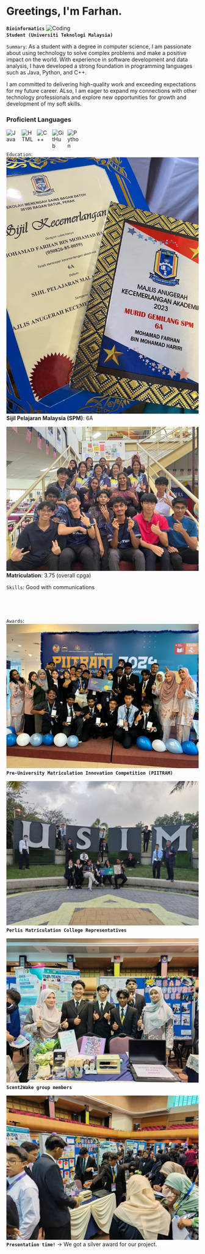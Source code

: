 
# Greetings, I'm Farhan.
<img align="right" alt="Coding" width="400" src="https://cdn.dribbble.com/users/1162077/screenshots/3848914/programmer.gif">

**`Bioinformatics Student (Universiti Teknologi Malaysia)`**

`Summary`: As a student with a degree in computer science, I am passionate about using technology to solve complex problems and make a positive impact on the world. With experience in software development and data analysis, I have developed a strong foundation in programming languages such as Java, Python, and C++.

I am committed to delivering high-quality work and exceeding expectations for my future career. ALso, I am eager to expand my connections with other technology professionals and explore new opportunities for growth and development of my soft skills.

### Proficient Languages

<img align="left" alt="Java" width="30px" style="padding-right:10px;" src="https://cdn.jsdelivr.net/gh/devicons/devicon/icons/java/java-original.svg"/>
<img align="left" alt="HTML" width="30px" style="padding-right:10px;" src="https://cdn.jsdelivr.net/gh/devicons/devicon/icons/html5/html5-plain.svg" />
<img align="left" alt="C++" width="30px" style="padding-right:10px;" src="https://cdn.jsdelivr.net/gh/devicons/devicon/icons/cplusplus/cplusplus-line.svg" />
<img align="left" alt="GitHub" width="30px" style="padding-right:10px;" src="https://cdn.jsdelivr.net/gh/devicons/devicon/icons/github/github-original.svg" />
<img align="left" alt="Python" width="30px" style="padding-right:10px;" src="https://cdn.jsdelivr.net/gh/devicons/devicon/icons/python/python-plain.svg" />

<br />

#
`Education`:
![image](https://github.com/eigona/E-Portfolio/blob/dbb1f9ebbd41374b067f419da53e98f35adfd187/spm.jpg)
**Sijil Pelajaran Malaysia (SPM)**: 6A

![image](https://github.com/eigona/E-Portfolio/blob/b11761a9d5d412ce1da77e6ecba92e9327a54ee7/matriks.jpg)
**Matriculation**: 3.75 (overall cpga)

`Skills`: Good with communications

<br />

#

`Awards`:
![image](https://github.com/eigona/E-Portfolio/blob/d1968656e85810c57f83febdc4b1d262f3b8a0cf/6255602257714330395.jpg
)
**`Pre-University Matriculation Innovation Competition (PIITRAM)`**

![image](https://github.com/eigona/E-Portfolio/blob/d1968656e85810c57f83febdc4b1d262f3b8a0cf/6255602257714330372.jpg)
**`Perlis Matriculation College Representatives`**

![image](https://github.com/eigona/E-Portfolio/blob/54a6bbee5d9648b257652b0578b067d08abbf988/piitram1.jpg)
**`Scent2Wake group members`**

![image](https://github.com/eigona/E-Portfolio/blob/d1968656e85810c57f83febdc4b1d262f3b8a0cf/piitram2.jpg)
**`Presentation time!`** ->
We got a silver award for our project.
